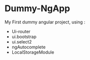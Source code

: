 Dummy-NgApp
===========

My First dummy angular project, using :
 * Ui-router
 * ui.bootstrap
 * ui.select2
 * ngAutocomplete
 * LocalStorageModule
